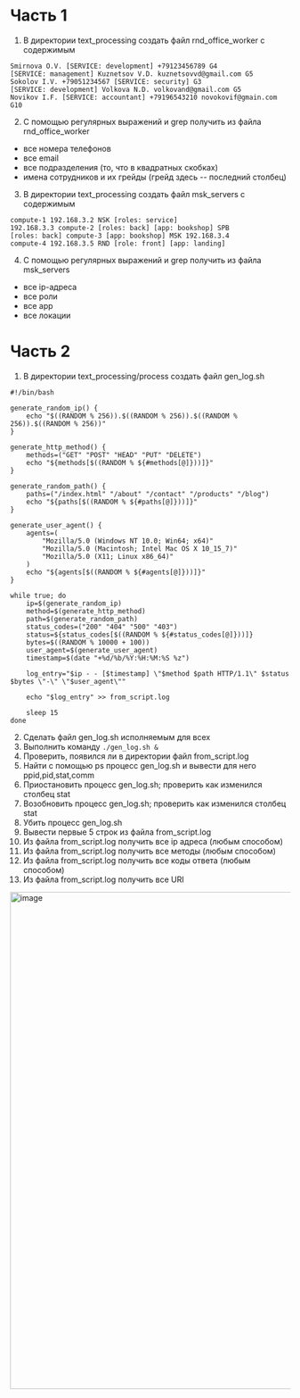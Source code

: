 # Часть 1
1) В директории text_processing создать файл rnd_office_worker с содержимым
```
Smirnova O.V. [SERVICE: development] +79123456789 G4
[SERVICE: management] Kuznetsov V.D. kuznetsovvd@gmail.com G5
Sokolov I.V. +79051234567 [SERVICE: security] G3
[SERVICE: development] Volkova N.D. volkovand@gmail.com G5
Novikov I.F. [SERVICE: accountant] +79196543210 novokovif@gmain.com G10
```
2) С помощью регулярных выражений и grep получить из файла rnd_office_worker
- все номера телефонов
- все email
- все подразделения (то, что в квадратных скобках)
- имена сотрудников и их грейды (грейд здесь -- последний столбец)
3) В директории text_processing создать файл msk_servers с содержимым
```
compute-1 192.168.3.2 NSK [roles: service]
192.168.3.3 compute-2 [roles: back] [app: bookshop] SPB
[roles: back] compute-3 [app: bookshop] MSK 192.168.3.4
compute-4 192.168.3.5 RND [role: front] [app: landing]
```
4) С помощью регулярных выражений и grep получить из файла msk_servers
- все ip-адреса
- все роли
- все app
- все локации

# Часть 2
1) В директории text_processing/process создать файл gen_log.sh
```
#!/bin/bash

generate_random_ip() {
    echo "$((RANDOM % 256)).$((RANDOM % 256)).$((RANDOM % 256)).$((RANDOM % 256))"
}

generate_http_method() {
    methods=("GET" "POST" "HEAD" "PUT" "DELETE")
    echo "${methods[$((RANDOM % ${#methods[@]}))]}"
}

generate_random_path() {
    paths=("/index.html" "/about" "/contact" "/products" "/blog")
    echo "${paths[$((RANDOM % ${#paths[@]}))]}"
}

generate_user_agent() {
    agents=(
        "Mozilla/5.0 (Windows NT 10.0; Win64; x64)"
        "Mozilla/5.0 (Macintosh; Intel Mac OS X 10_15_7)"
        "Mozilla/5.0 (X11; Linux x86_64)"
    )
    echo "${agents[$((RANDOM % ${#agents[@]}))]}"
}

while true; do
    ip=$(generate_random_ip)
    method=$(generate_http_method)
    path=$(generate_random_path)
    status_codes=("200" "404" "500" "403")
    status=${status_codes[$((RANDOM % ${#status_codes[@]}))]}
    bytes=$((RANDOM % 10000 + 100))
    user_agent=$(generate_user_agent)
    timestamp=$(date "+%d/%b/%Y:%H:%M:%S %z")

    log_entry="$ip - - [$timestamp] \"$method $path HTTP/1.1\" $status $bytes \"-\" \"$user_agent\""

    echo "$log_entry" >> from_script.log

    sleep 15
done
```
2) Сделать файл gen_log.sh исполняемым для всех
3) Выполнить команду ```./gen_log.sh &```
4) Проверить, появился ли в директории файл from_script.log
5) Найти с помощью ps процесс gen_log.sh и вывести для него ppid,pid,stat,comm
6) Приостановить процесс gen_log.sh; проверить как изменился столбец stat
7) Возобновить процесс gen_log.sh; проверить как изменился столбец stat
8) Убить процесс gen_log.sh
9) Вывести первые 5 строк из файла from_script.log
10) Из файла from_script.log получить все ip адреса (любым способом)
11) Из файла from_script.log получить все методы (любым способом)
12) Из файла from_script.log получить все коды ответа (любым способом)
13) Из файла from_script.log получить все URI

<img width="891" alt="image" src="https://github.com/user-attachments/assets/34aaa08d-8801-44ca-bfde-8cbbedc13dda" />
